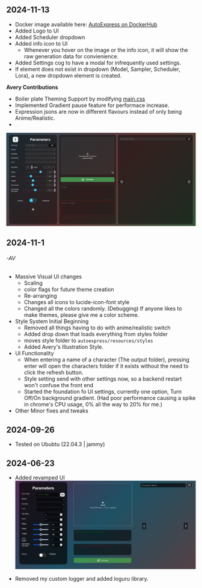## 2024-11-13
- Docker image available here: [AutoExpress on DockerHub](https://hub.docker.com/r/deepratna/autoexpress)
- Added Logo to UI
- Added Scheduler dropdown
- Added info icon to UI
  - Whenever you hover on the image or the info icon, it will show the raw generation data for convienience.
- Added Settings cog to have a modal for infrequently used settings.
- If element does not exist in dropdown (Model, Sampler, Scheduler, Lora), a new dropdown element is created.

**Avery Contributions**
- Boiler plate Theming Support by modifying [main.css](autoexpress/static/stylesheet/main.css)
- Implemented Gradient pause feature for performace increase.
- Expression jsons are now in different flavours instead of only being Anime/Realistic.
- 
![Latest UI](autoexpress/resources/images/AutoExpressUI_2024_11_13.png)


## 2024-11-1
###### -AV
 - Massive Visual UI changes
    - Scaling
    - color flags for future theme creation
    - Re-arranging
    - Changes all icons to lucide-icon-font style
    - Changed all the colors randomly. (Debugging) If anyone likes to make themes, please give me a color scheme.
 - Style System Initial Beginning
    - Removed all things having to do with anime/realistic switch
    - Added drop down that loads everything from styles folder
    - moves style folder to `autoexpress/resources/styles`
    - Added Avery's Illustration Style.
 - UI Functionality
    - When entering a name of a character (The output folder), pressing enter will open the characters folder if it exists without the need to click the refresh button.
    - Style setting send with other settings now, so a backend restart won't confuse the front end
    - Started the foundation fo UI settings, currently one option, Turn Off/On background gradient. (Had poor performance causing a spike in chrome's CPU usage, 0% all the way to 20% for me.)
 - Other Minor fixes and tweaks


## 2024-09-26
- Tested on Ububtu (22.04.3 | jammy)

## 2024-06-23
- Added revamped UI
![AutoExpress Reskinned](autoexpress/resources/images/AutoExpressUI_Revamped.png)

- Removed my custom logger and added loguru library.


